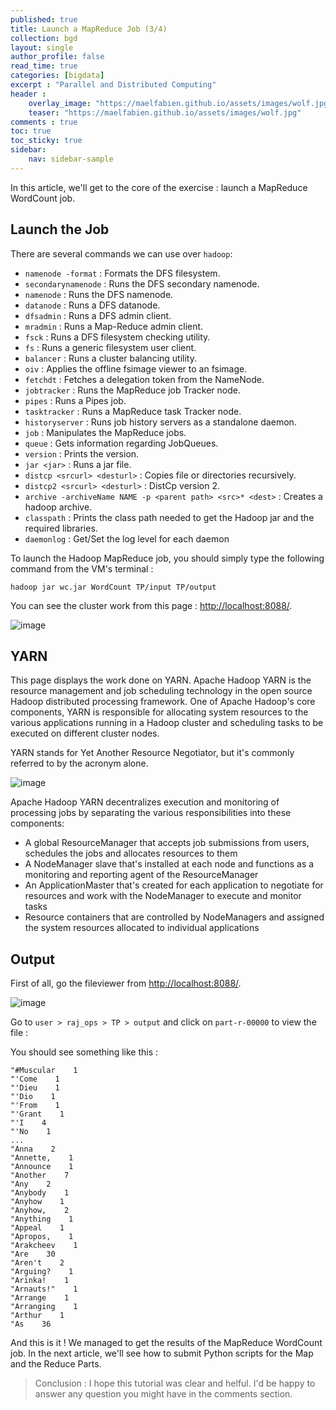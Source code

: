 ```yaml
---
published: true
title: Launch a MapReduce Job (3/4)
collection: bgd
layout: single
author_profile: false
read_time: true
categories: [bigdata]
excerpt : "Parallel and Distributed Computing"
header :
    overlay_image: "https://maelfabien.github.io/assets/images/wolf.jpg"
    teaser: "https://maelfabien.github.io/assets/images/wolf.jpg"
comments : true
toc: true
toc_sticky: true
sidebar:
    nav: sidebar-sample
---
```


In this article, we'll get to the core of the exercise : launch a MapReduce WordCount job.

## Launch the Job

There are several commands we can use over `hadoop`:

- `namenode -format` : Formats the DFS filesystem.
- `secondarynamenode` : Runs the DFS secondary namenode.
- `namenode` : Runs the DFS namenode.
- `datanode` : Runs a DFS datanode.
- `dfsadmin` : Runs a DFS admin client.
- `mradmin` : Runs a Map-Reduce admin client.
- `fsck` : Runs a DFS filesystem checking utility.
- `fs` : Runs a generic filesystem user client.
- `balancer` : Runs a cluster balancing utility.
- `oiv` : Applies the offline fsimage viewer to an fsimage.
- `fetchdt` : Fetches a delegation token from the NameNode.
- `jobtracker` : Runs the MapReduce job Tracker node.
- `pipes` : Runs a Pipes job.
- `tasktracker` : Runs a MapReduce task Tracker node.
- `historyserver` : Runs job history servers as a standalone daemon.
- `job` : Manipulates the MapReduce jobs.
- `queue` : Gets information regarding JobQueues.
- `version` : Prints the version.
- `jar <jar>` : Runs a jar file.
- `distcp <srcurl> <desturl>` : Copies file or directories recursively.
- `distcp2 <srcurl> <desturl>` : DistCp version 2.
- `archive -archiveName NAME -p <parent path> <src>* <dest>` : Creates a hadoop archive.
- `classpath` : Prints the class path needed to get the Hadoop jar and the required libraries.
- `daemonlog` : Get/Set the log level for each daemon

To launch the Hadoop MapReduce job, you should simply type the following command from the VM's terminal :

`hadoop jar wc.jar WordCount TP/input TP/output`

You can see the cluster work from this page : [http://localhost:8088/](http://localhost:8088/).

![image](https://maelfabien.github.io/assets/images/Hadoop/36.jpg)

## YARN

This page displays the work done on YARN. Apache Hadoop YARN is the resource management and job scheduling technology in the open source Hadoop distributed processing framework. One of Apache Hadoop's core components, YARN is responsible for allocating system resources to the various applications running in a Hadoop cluster and scheduling tasks to be executed on different cluster nodes.

YARN stands for Yet Another Resource Negotiator, but it's commonly referred to by the acronym alone.

![image](https://maelfabien.github.io/assets/images/Hadoop/37.jpg)

Apache Hadoop YARN decentralizes execution and monitoring of processing jobs by separating the various responsibilities into these components:
- A global ResourceManager that accepts job submissions from users, schedules the jobs and allocates resources to them
- A NodeManager slave that's installed at each node and functions as a monitoring and reporting agent of the ResourceManager
- An ApplicationMaster that's created for each application to negotiate for resources and work with the NodeManager to execute and monitor tasks
- Resource containers that are controlled by NodeManagers and assigned the system resources allocated to individual applications

## Output

First of all, go the fileviewer from [http://localhost:8088/](http://localhost:8088/).

![image](https://maelfabien.github.io/assets/images/Hadoop/38.jpg)

Go to `user > raj_ops > TP > output` and click on `part-r-00000` to view the file :

You should see something like this :

```
"#Muscular    1
"'Come    1
"'Dieu    1
"'Dio    1
"'From    1
"'Grant    1
"'I    4
"'No    1
...
"Anna    2
"Annette,    1
"Announce    1
"Another    7
"Any    2
"Anybody    1
"Anyhow    1
"Anyhow,    2
"Anything    1
"Appeal    1
"Apropos,    1
"Arakcheev    1
"Are    30
"Aren't    2
"Arguing?    1
"Arinka!    1
"Arnauts!"    1
"Arrange    1
"Arranging    1
"Arthur    1
"As    36
```

And this is it ! We managed to get the results of the MapReduce WordCount job. In the next article, we'll see how to submit Python scripts for the Map and the Reduce Parts.


> Conclusion : I hope this tutorial was clear and helful. I'd be happy to answer any question you might have in the comments section.
